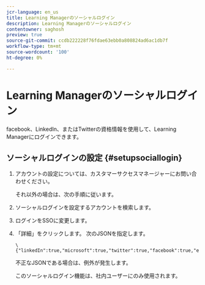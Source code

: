 ```yaml
---
jcr-language: en_us
title: Learning Managerのソーシャルログイン
description: Learning Managerのソーシャルログイン
contentowner: saghosh
preview: true
source-git-commit: ccdb222228f76fdae63ebb0a808824ad6ac1db7f
workflow-type: tm+mt
source-wordcount: '100'
ht-degree: 0%

---
```




# Learning Managerのソーシャルログイン

facebook、LinkedIn、またはTwitterの資格情報を使用して、Learning Managerにログインできます。

## ソーシャルログインの設定 {#setupsociallogin}

1. アカウントの設定については、カスタマーサクセスマネージャーにお問い合わせください。

   それ以外の場合は、次の手順に従います。

1. ソーシャルログインを設定するアカウントを検索します。
1. ログインをSSOに変更します。
1. 「詳細」をクリックします。 次のJSONを指定します。

   ```
   \{"linkedIn":true,"microsoft":true,"twitter":true,"facebook":true,"editingAllowed":true
   ```

   不正なJSONである場合は、例外が発生します。

   このソーシャルログイン機能は、社内ユーザーにのみ使用されます。

